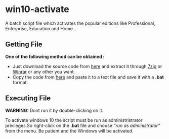 
# win10-activate
A batch script file which activates the popular editions like Professional, Enterprise, Education and Home.
## Getting File
**One of the following method can be obtained :**
- Just download the source code from [here](https://github.com/sajjad-ali60/win10-activate/archive/refs/heads/main.zip)  and extract it through [7zip](https://www.7-zip.org/) or [Winrar](https://www.win-rar.com/) or any other you want.
- Copy the code from [here](https://github.com/sajjad-ali60/win10-activate/blob/main/activate.bat) and paste it to a text file and save it with a **.bat** format.
## Executing File
**WARNING:** Dont run it by double-clicking on it.

To activate windows 10 the script must be run as administristrator privileges.So right-click on the **.bat** file and choose *"run as administrator"* from the menu.
Be patient and the Windows will be activated.
